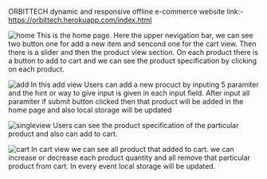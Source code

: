 ORBITTECH
dynamic and responsive offline e-commerce website
link:- https://orbittech.herokuapp.com/index.html

![home](https://user-images.githubusercontent.com/55071387/68087125-e56c7180-fe7c-11e9-9a58-536e3a13049a.PNG)
This is the home page. Here the upper nevigation bar, we can see two button one for add a new item and sencond one for the cart view.
Then there is a slider and then the product view section. On each product there is a button to add to cart and we can see the product specification by clicking on each product.


![add](https://user-images.githubusercontent.com/55071387/68087147-10ef5c00-fe7d-11e9-9dc3-58935c89afd7.PNG)
In this add view Users can add a new procuct by inputing 5 paramiter and the hint or way to give input is given in each input field. After input all paramiter if submit button clicked then that product will be added in the home page and also local storage will be updated


![singleview](https://user-images.githubusercontent.com/55071387/68087156-2b293a00-fe7d-11e9-93e8-1a952a7c59de.PNG)
Users can see the product specification of the particular product and also can add to cart.


![cart](https://user-images.githubusercontent.com/55071387/68087153-1f3d7800-fe7d-11e9-938f-68a86ed4e023.PNG)
In cart view we can see all product that added to cart. we can increase or decrease each product quantity and all remove that particular product from cart. In every event local storage will be updated.
